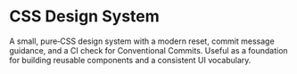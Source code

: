 # CSS Design System

A small, pure‑CSS design system with a modern reset, commit message guidance, and a CI check for Conventional Commits. Useful as a foundation for building reusable components and a consistent UI vocabulary.
